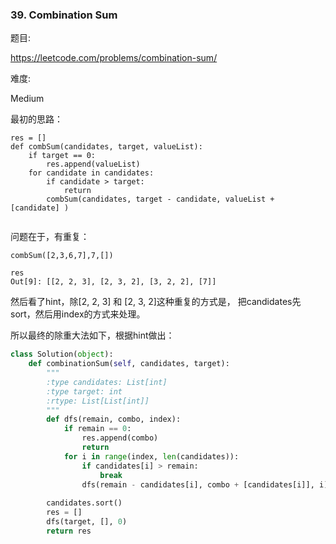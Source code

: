 ### 39. Combination Sum

题目:

<https://leetcode.com/problems/combination-sum/>


难度:

Medium


最初的思路：


```
res = []    
def combSum(candidates, target, valueList):
    if target == 0:
        res.append(valueList)
    for candidate in candidates:
        if candidate > target:
            return
        combSum(candidates, target - candidate, valueList + [candidate] )
                
```


问题在于，有重复：

```
combSum([2,3,6,7],7,[])

res
Out[9]: [[2, 2, 3], [2, 3, 2], [3, 2, 2], [7]]
```

然后看了hint，除[2, 2, 3] 和 [2, 3, 2]这种重复的方式是， 把candidates先sort，然后用index的方式来处理。


所以最终的除重大法如下，根据hint做出：

```python
class Solution(object):
    def combinationSum(self, candidates, target):
        """
        :type candidates: List[int]
        :type target: int
        :rtype: List[List[int]]
        """
        def dfs(remain, combo, index):
            if remain == 0:
                res.append(combo)
                return
            for i in range(index, len(candidates)):
                if candidates[i] > remain:
                    break          
                dfs(remain - candidates[i], combo + [candidates[i]], i)
                
        candidates.sort()
        res = []
        dfs(target, [], 0)
        return res
```
